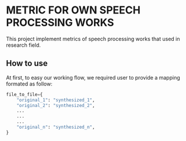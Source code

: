 # METRIC FOR OWN SPEECH PROCESSING WORKS

This project implement metrics of speech processing works that used in research field.

## How to use

At first, to easy our working flow, we required user to provide a mapping formated as follow:
```python
file_to_file={
    "original_1": "synthesized_1",
    "original_2": "synthesized_2",
    ...
    ...
    ...
    "original_n": "synthesized_n",
}
```